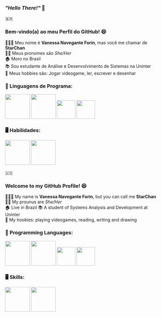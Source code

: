 ### *"Hello There!"* 👋 <br>

🇧🇷
### __Bem-vindo(a) ao meu Perfil do GitHub!__ 😄 <br>

👩🏻‍💻 Meu nome é __Vanessa Navegante Forin__, mas você me chamar de __StarChan__ <br>
👩🏻 Meus pronomes são *She/Her* <br>
🏠 Moro no Brasil <br>
📚 Sou estudante de Análise e Desenvolvimento de Sistemas na Uninter <br>
💜 Meus hobbies são: Jogar vídeogame, ler, escrever e desenhar  <br>

### 🤔 Linguagens de Programa:

<img src="https://cdn.jsdelivr.net/gh/devicons/devicon@latest/icons/html5/html5-original-wordmark.svg" widht=80 height=80/> <img src="https://cdn.jsdelivr.net/gh/devicons/devicon@latest/icons/css3/css3-original-wordmark.svg" widht=80 height=80/> <img src="https://cdn.jsdelivr.net/gh/devicons/devicon@latest/icons/javascript/javascript-original.svg" width=60 height=60/> <img src="https://cdn.jsdelivr.net/gh/devicons/devicon@latest/icons/python/python-original.svg" widht=60 height=60/>

### 🖥️ Habilidades:

<img src="https://cdn.jsdelivr.net/gh/devicons/devicon@latest/icons/git/git-original-wordmark.svg" width=80/> <img src="https://cdn.jsdelivr.net/gh/devicons/devicon@latest/icons/github/github-original-wordmark.svg" width=80/>

🇺🇸
### __Welcome to my GitHub Profile!__ 😄 <br>

👩🏻‍💻 My name is __Vanessa Navegante Forin__, but you can call me __StarChan__ <br>
👩🏻 My prounus are *She/Her* <br>
🏠 Live in Brazil
📚 A student of Systems Analysis and Development at Uninter <br>
💜 My hoobies: playing videogames, reading, writing and drawing <br>

### 🤔 Programming Languages:

<img src="https://cdn.jsdelivr.net/gh/devicons/devicon@latest/icons/html5/html5-original-wordmark.svg" widht=80 height=80/> <img src="https://cdn.jsdelivr.net/gh/devicons/devicon@latest/icons/css3/css3-original-wordmark.svg" widht=80 height=80/> <img src="https://cdn.jsdelivr.net/gh/devicons/devicon@latest/icons/javascript/javascript-original.svg" width=60 height=60/> <img src="https://cdn.jsdelivr.net/gh/devicons/devicon@latest/icons/python/python-original.svg" widht=60 height=60/>

### 🖥️ Skills:

<img src="https://cdn.jsdelivr.net/gh/devicons/devicon@latest/icons/git/git-original-wordmark.svg" width=80/> <img src="https://cdn.jsdelivr.net/gh/devicons/devicon@latest/icons/github/github-original-wordmark.svg" width=80/>
